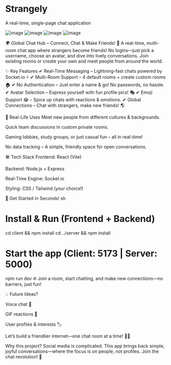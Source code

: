 # Strangely
A real-time, single-page chat application

![image](https://github.com/user-attachments/assets/c9849f08-b1b4-40df-88e4-c8d6ebc1b4b1)
![image](https://github.com/user-attachments/assets/ee80be69-ad39-441f-a0cb-53eedff4c1b2)
![image](https://github.com/user-attachments/assets/7511cd26-a87d-4f54-9717-35a3ee3018f7)
![image](https://github.com/user-attachments/assets/24f3e61d-b5ce-4952-aa7e-58cd9ebc5b3a)

🌍 Global Chat Hub – Connect, Chat & Make Friends!
🚀 A real-time, multi-room chat app where strangers become friends! No logins—just pick a username, choose an avatar, and dive into lively conversations. Join existing rooms or create your own and meet people from around the world.

✨ Key Features
✔ Real-Time Messaging – Lightning-fast chats powered by Socket.io ⚡
✔ Multi-Room Support – 4 default rooms + create custom rooms 🏠
✔ No Authentication – Just enter a name & go! No passwords, no hassle.
✔ Avatar Selection – Express yourself with fun profile pics! 🎭
✔ Emoji Support 😂 – Spice up chats with reactions & emotions.
✔ Global Connections – Chat with strangers, make new friends! 🌎

🎯 Real-Life Uses
Meet new people from different cultures & backgrounds.

Quick team discussions in custom private rooms.

Gaming lobbies, study groups, or just casual fun – all in real-time!

No data tracking – A simple, friendly space for open conversations.

🛠 Tech Stack
Frontend: React (Vite)

Backend: Node.js + Express

Real-Time Engine: Socket.io

Styling: CSS / Tailwind (your choice!)

🚀 Get Started in Seconds!
sh
# Install & Run (Frontend + Backend)
cd client && npm install
cd ../server && npm install

# Start the app (Client: 5173 | Server: 5000)
npm run dev
🌐 Join a room, start chatting, and make new connections—no barriers, just fun!

💡 Future Ideas?

Voice chat 🎤

GIF reactions 🎉

User profiles & interests 🏷️

Let’s build a friendlier internet—one chat room at a time! 💬✨

Why this project?
Social media is complicated. This app brings back simple, joyful conversations—where the focus is on people, not profiles. Join the chat revolution! 🚀

